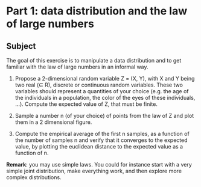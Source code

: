 # Part 1: data distribution and the law of large numbers

## Subject

The goal of this exercise is to manipulate a data distribution and to get familiar with the law of large numbers in an informal way.

1. Propose a 2-dimensional random variable Z = (X, Y), with X and Y being two real (∈ R), discrete or continuous random variables. These two variables should represent a quantities of your choice (e.g. the age of the individuals in a population, the color of the eyes of these individuals, ...). Compute the expected value of Z, that must be finite.

2. Sample a number n (of your choice) of points from the law of Z and plot them in a 2 dimensional figure.

3. Compute the empirical average of the first n samples, as a function of the number of samples n and verify that it converges to the expected value, by plotting the euclidean distance to the expected value as a function of n.

**Remark**: you may use simple laws. You could for instance start with a very simple joint distribution, make everything work, and then explore more complex distributions.
